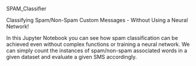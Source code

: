 SPAM_Classifier

Classifying Spam/Non-Spam Custom Messages - Without Using a Neural Network!

In this Jupyter Notebook you can see how spam classification can be achieved even without complex functions or training a neural network.
We can simply count the instances of spam/non-spam associated words in a given dataset and evaluate a given SMS accordingly.
